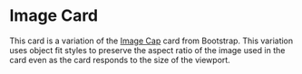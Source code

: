# Image Card

This card is a variation of the [Image Cap](https://getbootstrap.com/docs/4.4/components/card/#images-1) card from Bootstrap. This variation uses object fit styles to preserve the aspect ratio of the image used in the card even as the card responds to the size of the viewport.